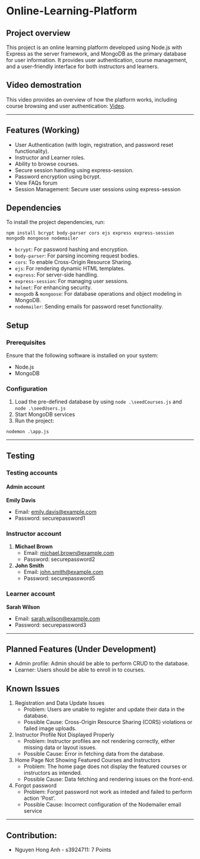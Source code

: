 # Online-Learning-Platform
## Project overview
This project is an online learning platform developed using Node.js with Express as the server framework, and MongoDB as the primary database for user information. It provides user authentication, course management, and a user-friendly interface for both instructors and learners.
## Video demostration
This video provides an overview of how the platform works, including course browsing and user authentication: [Video]().

---

## Features (Working)
- User Authentication (with login, registration, and password reset functionality).
- Instructor and Learner roles.
- Ability to browse courses.
- Secure session handling using express-session.
- Password encryption using bcrypt.
- View FAQs forum
- Session Management: Secure user sessions using express-session
## Dependencies
To install the project dependencies, run:
```
npm install bcrypt body-parser cors ejs express express-session mongodb mongoose nodemailer
```
- `bcrypt`: For password hashing and encryption.
- `body-parser`: For parsing incoming request bodies.
- `cors`: To enable Cross-Origin Resource Sharing.
- `ejs`: For rendering dynamic HTML templates.
- `express`: For server-side handling.
- `express-session`: For managing user sessions.
- `helmet`: For enhancing security.
- `mongodb` & `mongoose`: For database operations and object modeling in MongoDB.
- `nodemailer`: Sending emails for password reset functionality.
## Setup
### Prerequisites
Ensure that the following software is installed on your system:
- Node.js
- MongoDB
### Configuration
1. Load the pre-defined database by using `node .\seedCourses.js` and `node .\seedUsers.js`
2. Start MongoDB services
3. Run the project:
```
nodemon .\app.js
```
---
## Testing
### Testing accounts
#### Admin account
**Emily Davis**
- Email: emily.davis@example.com
- Password: securepassword1
### Instructor account
1. **Michael Brown**
   - Email: michael.brown@example.com
   - Password: securepassword2
2. **John Smith**
   - Email: john.smith@example.com
   - Password: securepassword5
### Learner account
**Sarah Wilson**
- Email: sarah.wilson@example.com
- Password: securepassword3
---
## Planned Features (Under Development)
- Admin profile: Admin should be able to perform CRUD to the database.
- Learner: Users should be able to enroll in to courses.
## Known Issues
1.  Registration and Data Update Issues
    - Problem: Users are unable to register and update their data in the database.
    - Possible Cause: Cross-Origin Resource Sharing (CORS) violations or failed image uploads.
2. Instructor Profile Not Displayed Properly
   - Problem: Instructor profiles are not rendering correctly, either missing data or layout issues.
   - Possible Cause: Error in fetching data from the database.
3. Home Page Not Showing Featured Courses and Instructors
   - Problem: The home page does not display the featured courses or instructors as intended.
   - Possible Cause: Data fetching and rendering issues on the front-end.
4. Forgot password
   - Problem: Forgot password not work as inteded and failed to perform action 'Post'.
   - Possible Cause: Incorrect configuration of the Nodemailer email service
---
## Contribution:
- Nguyen Hong Anh - s3924711: 7 Points
